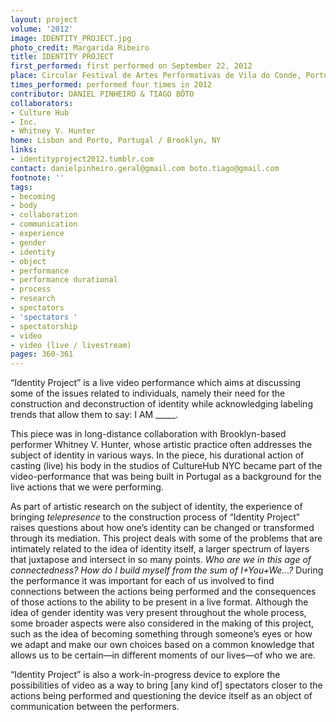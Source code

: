 ```yaml
---
layout: project
volume: '2012'
image: IDENTITY_PROJECT.jpg
photo_credit: Margarida Ribeiro
title: IDENTITY PROJECT
first_performed: first performed on September 22, 2012
place: Circular Festival de Artes Performativas de Vila do Conde, Portugal
times_performed: performed four times in 2012
contributor: DANIEL PINHEIRO & TIAGO BÔTO
collaborators:
- Culture Hub
- Inc.
- Whitney V. Hunter
home: Lisbon and Porto, Portugal / Brooklyn, NY
links:
- identityproject2012.tumblr.com
contact: danielpinheiro.geral@gmail.com boto.tiago@gmail.com
footnote: ''
tags:
- becoming
- body
- collaboration
- communication
- experience
- gender
- identity
- object
- performance
- performance durational
- process
- research
- spectators
- 'spectators '
- spectatorship
- video
- video (live / livestream)
pages: 360-361
---
```


“Identity Project” is a live video performance which aims at discussing some of the issues related to individuals, namely their need for the construction and deconstruction of identity while acknowledging labeling trends that allow them to say: I AM _____.

This piece was in long-distance collaboration with Brooklyn-based performer Whitney V. Hunter, whose artistic practice often addresses the subject of identity in various ways. In the piece, his durational action of casting (live) his body in the studios of CultureHub NYC became part of the video-performance that was being built in Portugal as a background for the live actions that we were performing.

As part of artistic research on the subject of identity, the experience of bringing _telepresence_ to the construction process of “Identity Project” raises questions about how one’s identity can be changed or transformed through its mediation. This project deals with some of the problems that are intimately related to the idea of identity itself, a larger spectrum of layers that juxtapose and intersect in so many points. _Who are we in this age of connectedness? How do I build myself from the sum of I+You+We...?_ During the performance it was important for each of us involved to find connections between the actions being performed and the consequences of those actions to the ability to be present in a live format. Although the idea of gender identity was very present throughout the whole process, some broader aspects were also considered in the making of this project, such as the idea of becoming something through someone’s eyes or how we adapt and make our own choices based on a common knowledge that allows us to be certain—in different moments of our lives—of who we are.

“Identity Project” is also a work-in-progress device to explore the possibilities of  video as a way to bring [any kind of] spectators closer to the actions being performed and questioning the device itself as an object of communication between the performers.

